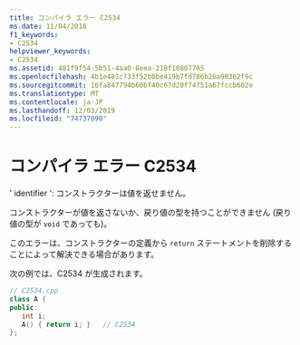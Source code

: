 ```yaml
---
title: コンパイラ エラー C2534
ms.date: 11/04/2016
f1_keywords:
- C2534
helpviewer_keywords:
- C2534
ms.assetid: 481f9f54-5b51-4aa0-8eea-218f10807705
ms.openlocfilehash: 4b1e481c733f52b0be419b7fd786b26a90362f9c
ms.sourcegitcommit: 16fa847794b60bf40c67d20f74751a67fccb602e
ms.translationtype: MT
ms.contentlocale: ja-JP
ms.lasthandoff: 12/03/2019
ms.locfileid: "74737090"
---
```

# <a name="compiler-error-c2534"></a>コンパイラ エラー C2534

' identifier ': コンストラクターは値を返せません。

コンストラクターが値を返さないか、戻り値の型を持つことができません (戻り値の型が `void` であっても)。

このエラーは、コンストラクターの定義から `return` ステートメントを削除することによって解決できる場合があります。

次の例では、C2534 が生成されます。

```cpp
// C2534.cpp
class A {
public:
   int i;
   A() { return i; }   // C2534
};
```

